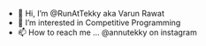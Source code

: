 - 👋 Hi, I’m @RunAtTekky aka Varun Rawat
- 👀 I’m interested in Competitive Programming
- 📫 How to reach me ... @annutekky on instagram

<!---
RunAtTekky/RunAtTekky is a ✨ special ✨ repository because its `README.md` (this file) appears on your GitHub profile.
You can click the Preview link to take a look at your changes.
--->
